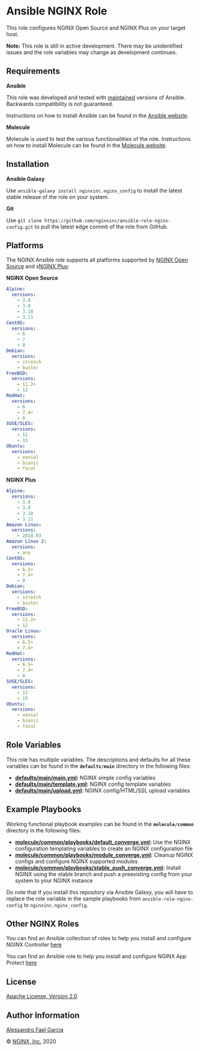 Ansible NGINX Role
==================

This role configures NGINX Open Source and NGINX Plus on your target host.

**Note:** This role is still in active development. There may be unidentified issues and the role variables may change as development continues.

Requirements
------------

**Ansible**

This role was developed and tested with [maintained](https://docs.ansible.com/ansible/latest/reference_appendices/release_and_maintenance.html#release-status) versions of Ansible. Backwards compatibility is not guaranteed.

Instructions on how to install Ansible can be found in the [Ansible website](https://docs.ansible.com/ansible/latest/installation_guide/intro_installation.html).

**Molecule**

Molecule is used to test the various functionailities of the role. Instructions on how to install Molecule can be found in the [Molecule website](https://molecule.readthedocs.io/en/latest/installation.html).

Installation
------------

**Ansible Galaxy**

Use `ansible-galaxy install nginxinc.nginx_config` to install the latest stable release of the role on your system.

**Git**

Use `git clone https://github.com/nginxinc/ansible-role-nginx-config.git` to pull the latest edge commit of the role from GitHub.

Platforms
---------

The NGINX Ansible role supports all platforms supported by [NGINX Open Source](https://nginx.org/en/linux_packages.html#mainline) and s[NGINX Plus](https://www.nginx.com/products/technical-specs/):

**NGINX Open Source**

```yaml
Alpine:
  versions:
    - 3.8
    - 3.9
    - 3.10
    - 3.11
CentOS:
  versions:
    - 6
    - 7
    - 8
Debian:
  versions:
    - stretch
    - buster
FreeBSD:
  versions:
    - 11.2+
    - 12
RedHat:
  versions:
    - 6
    - 7.4+
    - 8
SUSE/SLES:
  versions:
    - 12
    - 15
Ubuntu:
  versions:
    - xenial
    - bionic
    - focal
```

**NGINX Plus**

```yaml
Alpine:
  versions:
    - 3.8
    - 3.9
    - 3.10
    - 3.11
Amazon Linux:
  versions:
    - 2018.03
Amazon Linux 2:
  versions:
    - any
CentOS:
  versions:
    - 6.5+
    - 7.4+
    - 8
Debian:
  versions:
    - stretch
    - buster
FreeBSD:
  versions:
    - 11.2+
    - 12
Oracle Linux:
  versions:
    - 6.5+
    - 7.4+
RedHat:
  versions:
    - 6.5+
    - 7.4+
    - 8
SUSE/SLES:
  versions:
    - 12
    - 15
Ubuntu:
  versions:
    - xenial
    - bionic
    - focal
```

Role Variables
--------------

This role has multiple variables. The descriptions and defaults for all these variables can be found in the **`defaults/main`** directory in the following files:

-   **[defaults/main/main.yml](https://github.com/nginxinc/ansible-role-nginx-config/blob/master/defaults/main/main.yml):** NGINX simple config variables
-   **[defaults/main/template.yml](https://github.com/nginxinc/ansible-role-nginx-config/blob/master/defaults/main/template.yml):** NGINX config template variables
-   **[defaults/main/upload.yml](https://github.com/nginxinc/ansible-role-nginx-config/blob/master/defaults/main/upload.yml):** NGINX config/HTML/SSL upload variables

Example Playbooks
-----------------

Working functional playbook examples can be found in the **`molecule/common`** directory in the following files:

-   **[molecule/common/playbooks/default_converge.yml](https://github.com/nginxinc/ansible-role-nginx-config/blob/master/molecule/common/playbooks/default_converge.yml):** Use the NGINX configuration templating variables to create an NGINX configuration file
-   **[molecule/common/playbooks/module_converge.yml](https://github.com/nginxinc/ansible-role-nginx-config/blob/master/molecule/common/playbooks/module_converge.yml):** Cleanup NGINX configs and configure NGINX supported modules
-   **[molecule/common/playbooks/stable_push_converge.yml](https://github.com/nginxinc/ansible-role-nginx-config/blob/master/molecule/common/playbooks/stable_push_converge.yml):** Install NGINX using the stable branch and push a preexisting config from your system to your NGINX instance

Do note that if you install this repository via Ansible Galaxy, you will have to replace the role variable in the sample playbooks from `ansible-role-nginx-config` to `nginxinc.nginx_config`.

Other NGINX Roles
-----------------

You can find an Ansible collection of roles to help you install and configure NGINX Controller [here](https://github.com/nginxinc/ansible-collection-nginx_controller)

You can find an Ansible role to help you install and configure NGINX App Protect [here](https://github.com/nginxinc/ansible-role-nginx-app-protect)

License
-------

[Apache License, Version 2.0](https://github.com/nginxinc/ansible-role-nginx-config/blob/master/LICENSE)

Author Information
------------------

[Alessandro Fael Garcia](https://github.com/alessfg)

&copy; [NGINX, Inc.](https://www.nginx.com/) 2020
